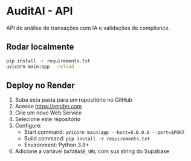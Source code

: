 # AuditAI - API

API de análise de transações com IA e validações de compliance.

## Rodar localmente
```bash
pip install -r requirements.txt
uvicorn main:app --reload
```

## Deploy no Render
1. Suba esta pasta para um repositório no GitHub
2. Acesse https://render.com
3. Crie um novo Web Service
4. Selecione este repositório
5. Configure:
   - Start command: `uvicorn main:app --host=0.0.0.0 --port=$PORT`
   - Build command: `pip install -r requirements.txt`
   - Environment: Python 3.9+
6. Adicione a variável `DATABASE_URL` com sua string do Supabase